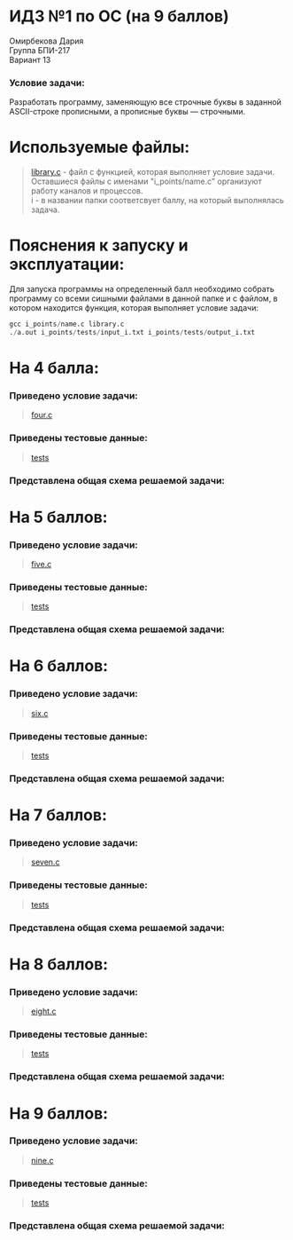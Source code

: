 # ИДЗ №1 по ОС (на 9 баллов)
Омирбекова Дария<br>
Группа БПИ-217<br>
Вариант 13

### Условие задачи:
Разработать программу, заменяющую все строчные буквы в заданной ASCII-строке прописными, а прописные буквы — строчными.

# Используемые файлы:
> [library.c](https://github.com/Raaazzy/OS_HW_1/blob/main/library.c) - файл с функцией, которая выполняет условие задачи. <br>
> Оставшиеся файлы с именами "i_points/name.c" организуют работу каналов и процессов. <br>
> i - в названии папки соответсвует баллу, на который выполнялась задача.

# Пояснения к запуску и эксплуатации:
Для запуска программы на определенный балл необходимо собрать программу со всеми сишными файлами в данной папке и с файлом, в котором находится функция, которая выполняет условие задачи:
```s
gcc i_points/name.c library.c
./a.out i_points/tests/input_i.txt i_points/tests/output_i.txt
```

# На 4 балла:
### Приведено условие задачи:
> [four.c](https://github.com/Raaazzy/OS_HW_1/blob/main/4_points/four.c)

### Приведены тестовые данные:
> [tests](https://github.com/Raaazzy/OS_HW_1/tree/main/4_points/tests)

### Представлена общая схема решаемой задачи:


# На 5 баллов:
### Приведено условие задачи:
> [five.c](https://github.com/Raaazzy/OS_HW_1/blob/main/5_points/five.c)

### Приведены тестовые данные:
> [tests](https://github.com/Raaazzy/OS_HW_1/tree/main/5_points/tests)

### Представлена общая схема решаемой задачи:


# На 6 баллов:
### Приведено условие задачи:
> [six.c](https://github.com/Raaazzy/OS_HW_1/blob/main/6_points/six.c)

### Приведены тестовые данные:
> [tests](https://github.com/Raaazzy/OS_HW_1/tree/main/6_points/tests)

### Представлена общая схема решаемой задачи:

# На 7 баллов:
### Приведено условие задачи:
> [seven.c](https://github.com/Raaazzy/OS_HW_1/blob/main/7_points/seven.c)

### Приведены тестовые данные:
> [tests](https://github.com/Raaazzy/OS_HW_1/tree/main/7_points/tests)

### Представлена общая схема решаемой задачи:

# На 8 баллов:
### Приведено условие задачи:
> [eight.c](https://github.com/Raaazzy/OS_HW_1/blob/main/8_points/eight.c)

### Приведены тестовые данные:
> [tests](https://github.com/Raaazzy/OS_HW_1/tree/main/8_points/tests)

### Представлена общая схема решаемой задачи:


# На 9 баллов:
### Приведено условие задачи:
> [nine.c](https://github.com/Raaazzy/OS_HW_1/blob/main/9_points/nine.c)

### Приведены тестовые данные:
> [tests](https://github.com/Raaazzy/OS_HW_1/tree/main/9_points/tests)

### Представлена общая схема решаемой задачи:











